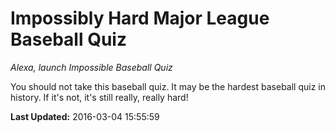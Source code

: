 # Impossibly Hard Major League Baseball Quiz
*Alexa, launch Impossible Baseball Quiz*

You should not take this baseball quiz. It  may be the hardest baseball quiz in history. If it's not, it's still really, really hard!

**Last Updated:** 2016-03-04 15:55:59